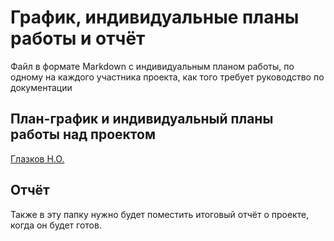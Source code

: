 # График, индивидуальные планы работы и отчёт

Файл в формате Markdown с индивидуальным планом работы, по одному на каждого участника проекта, как того требует руководство по документации


## План-график и индивидуальный планы работы над проектом

[Глазков Н.О.](glazkov.md) 

## Отчёт

Также в эту папку нужно будет поместить итоговый отчёт о проекте, когда он будет готов.